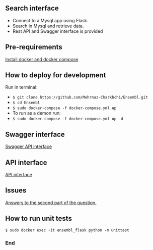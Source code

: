 ## Search interface

- Connect to a Mysql app using Flask.
- Search in Mysql and retrieve data.
- Rest API and Swagger interface is provided



## Pre-requirements
[Install docker and docker compose][3]

[3]: https://docs.docker.com/compose/install/

## How to deploy for development
Run in terminal:
- `$ git clone https://github.com/Mehrnaz-Charkhchi/Ensembl.git`
- `$ cd Ensembl`
- `$ sudo docker-compose -f docker-compose.yml up`
- To run as a demon run:
- `$ sudo docker-compose -f docker-compose.yml up -d`

## Swagger interface
[Swagger API interface][1]

[1]: http://0.0.0.0:5000/api/

## API interface

[API interface][2]

[2]: http://0.0.0.0:5000/api/genes?lookup=BRCA2&species=aotus_nancymaae

## Issues

[Answers to the second part of the question.][4]

[4]: https://github.com/Mehrnaz-Charkhchi/Ensembl/issues


## How to run unit tests
`$ sudo docker exec -it ensembl_flask python -m unittest`


### End
